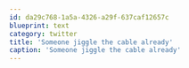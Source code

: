 ```yaml
---
id: da29c768-1a5a-4326-a29f-637caf12657c
blueprint: text
category: twitter
title: 'Someone jiggle the cable already'
caption: 'Someone jiggle the cable already'
---
```

